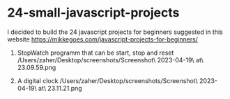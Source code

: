 # 24-small-javascript-projects

I decided to build the 24 javascript projects for beginners suggested in this website https://mikkegoes.com/javascript-projects-for-beginners/

1. StopWatch programm that can be start, stop and reset
/Users/zaher/Desktop/screenshots/Screenshot\ 2023-04-19\ at\ 23.09.59.png 

2. A digital clock
/Users/zaher/Desktop/screenshots/Screenshot\ 2023-04-19\ at\ 23.11.21.png 
